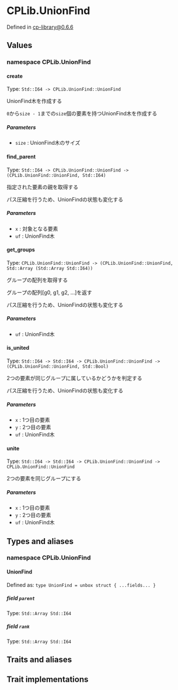 # CPLib.UnionFind

Defined in cp-library@0.6.6

## Values

### namespace CPLib.UnionFind

#### create

Type: `Std::I64 -> CPLib.UnionFind::UnionFind`

UnionFind木を作成する

`0`から`size - 1`までの`size`個の要素を持つUnionFind木を作成する

##### Parameters

- `size` : UnionFind木のサイズ

#### find_parent

Type: `Std::I64 -> CPLib.UnionFind::UnionFind -> (CPLib.UnionFind::UnionFind, Std::I64)`

指定された要素の親を取得する

パス圧縮を行うため、UnionFindの状態も変化する

##### Parameters

- `x` : 対象となる要素
- `uf` : UnionFind木

#### get_groups

Type: `CPLib.UnionFind::UnionFind -> (CPLib.UnionFind::UnionFind, Std::Array (Std::Array Std::I64))`

グループの配列を取得する

グループの配列[g0, g1, g2, ...]を返す

パス圧縮を行うため、UnionFindの状態も変化する

##### Parameters

- `uf` : UnionFind木

#### is_united

Type: `Std::I64 -> Std::I64 -> CPLib.UnionFind::UnionFind -> (CPLib.UnionFind::UnionFind, Std::Bool)`

2つの要素が同じグループに属しているかどうかを判定する

パス圧縮を行うため、UnionFindの状態も変化する

##### Parameters

- `x` : 1つ目の要素
- `y` : 2つ目の要素
- `uf` : UnionFind木

#### unite

Type: `Std::I64 -> Std::I64 -> CPLib.UnionFind::UnionFind -> CPLib.UnionFind::UnionFind`

2つの要素を同じグループにする

##### Parameters

- `x` : 1つ目の要素
- `y` : 2つ目の要素
- `uf` : UnionFind木

## Types and aliases

### namespace CPLib.UnionFind

#### UnionFind

Defined as: `type UnionFind = unbox struct { ...fields... }`

##### field `parent`

Type: `Std::Array Std::I64`

##### field `rank`

Type: `Std::Array Std::I64`

## Traits and aliases

## Trait implementations